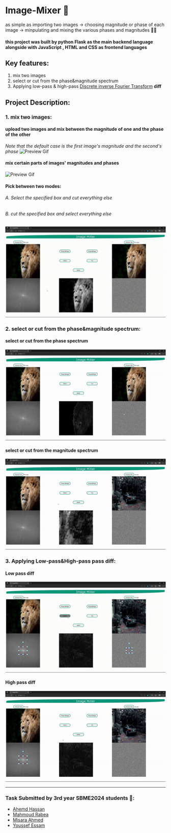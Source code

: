 # Image-Mixer :art:
as simple as 
importing two images -> choosing magnitude or phase of each image -> minpulating and mixing the various phases and magnitudes :man_shrugging: 

#### this project was built by python Flask as the main backend language alongside with JavaScript , HTML and CSS as frontend languages

## Key features:

1. mix two images
2. select or cut from the phase&magnitude spectrum  
3. Applying low-pass & high-pass [Discrete inverse Fourier Transform](https://en.wikipedia.org/wiki/Discrete_Fourier_transform) **diff**


## Project Description:

### 1. mix two images:

#### upload two images and mix between the magnitude of one and the phase of the other
*Note that the default case is the first image's magnitude and the second's phase*
![Preview Gif](/snaps/same-photo.gif)

#### mix certain parts of images' magnitudes and phases
![Preview Gif](/snaps/moving-boxes.gif)

#### Pick between two modes:
###### A. Select the specified box and cut everything else
###### B. cut the specified box and select everything else
![Preview Gif](/snaps/select-cut.gif)

### 2. select or cut from the phase&magnitude spectrum:

#### select or cut from the phase spectrum
![Preview Gif](https://github.com/MahmoudRabea13/Image-Mixer/blob/b4e6d19fbf8fa45e0ed788a914c996061253ff90/snaps/cut%20and%20select%20phase.gif)

#### select or cut from the magnitude spectrum
![Preview Gif](https://github.com/MahmoudRabea13/Image-Mixer/blob/b4e6d19fbf8fa45e0ed788a914c996061253ff90/snaps/high%20pass%20low%20pass%20mag.gif)

### 3. Applying Low-pass&High-pass pass diff:

#### Low pass diff
![Preview Gif](https://github.com/MahmoudRabea13/Image-Mixer/blob/b4e6d19fbf8fa45e0ed788a914c996061253ff90/snaps/low-pass-diff.gif)

#### High pass diff
![Preview Gif](https://github.com/MahmoudRabea13/Image-Mixer/blob/b4e6d19fbf8fa45e0ed788a914c996061253ff90/snaps/high%20pass%20diff.gif)
_____________________
### Task Submitted by 3rd year SBME2024 students 💉:
* [Ahemd Hassan](https://github.com/ahmedhassan187) 
* [Mahmoud Rabea](https://github.com/MahmoudRabea13) 
* [Misara Ahmed](https://github.com/Misara-Ahmed) 
* [Youssef Essam](https://github.com/jooo71)   
